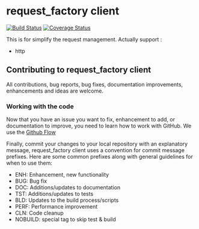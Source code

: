 # request_factory client
[![Build Status](https://travis-ci.org/tinyclues/request_factory.svg?branch=master)](https://travis-ci.org/tinyclues/request_factory) [![Coverage Status](https://coveralls.io/repos/github/tinyclues/request_factory/badge.svg?branch=delete_package)](https://coveralls.io/github/tinyclues/request_factory?branch=delete_package)

This is for simplify the request management.
Actually support :
 * http

## Contributing to request_factory client

All contributions, bug reports, bug fixes, documentation improvements, enhancements and ideas are welcome.

### Working with the code

Now that you have an issue you want to fix, enhancement to add, or documentation to improve, you need to learn how to work with GitHub.
We use the [Github Flow](https://guides.github.com/introduction/flow/)

Finally, commit your changes to your local repository with an explanatory message, request_factory client uses a convention for commit message prefixes.
Here are some common prefixes along with general guidelines for when to use them:
 * ENH: Enhancement, new functionality
 * BUG: Bug fix
 * DOC: Additions/updates to documentation
 * TST: Additions/updates to tests
 * BLD: Updates to the build process/scripts
 * PERF: Performance improvement
 * CLN: Code cleanup
 * NOBUILD: special tag to skip test & build
